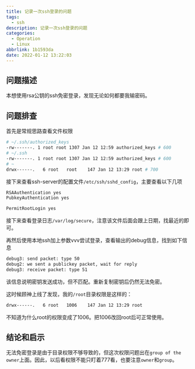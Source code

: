 ```yaml
---
title: 记录一次ssh登录的问题
tags:
  - ssh
description: 记录一次ssh登录的问题
categories:
  - Operation
  - Linux
abbrlink: 1b1593da
date: 2022-01-12 13:22:03
---
```


## 问题描述

本想使用rsa公钥的ssh免密登录，发现无论如何都要我输密码。

## 问题排查

首先是常规思路查看文件权限

```bash
# ~/.ssh/authorized_keys
-rw-------. 1 root root 1307 Jan 12 12:59 authorized_keys # 600
# ~/.ssh
-rw-------. 1 root root 1307 Jan 12 12:59 authorized_keys # 600
# ~
drwx------.   6 root   root    147 Jan 12 13:29 root # 700

```

接下来查看ssh-server的配置文件`/etc/ssh/sshd_config`，主要查看以下几项
```bash
RSAAuthentication yes
PubkeyAuthentication yes

PermitRootLogin yes
```

接下来查看登录日志`/var/log/secure`，注意该文件后面会跟上日期，找最近的即可。

再然后使用本地ssh加上参数vvv尝试登录，查看输出的debug信息，找到如下信息
```bash
debug3: send packet: type 50
debug2: we sent a publickey packet, wait for reply
debug3: receive packet: type 51
```
该信息说明密钥发送成功，但不匹配。重新复制密钥后仍然无法免密。

这时候顾神上线了发现，我的`/root`目录权限是这样的：
```bash
drwx------.   6 root   1006    147 Jan 12 13:29 root
```

不知道为什么root的权限变成了1006。把1006改回root后可正常使用。

## 结论和启示
无法免密登录是由于目录权限不够导致的，但这次权限问题出在`group of the owner`上面。因此，以后看权限不能只盯着777看，也要注意`owner`和`group`。
